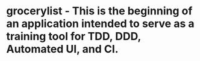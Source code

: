 # grocerylist - This is the beginning of an application intended to serve as a training tool for TDD, DDD, Automated UI, and CI.
